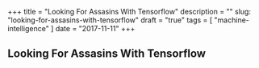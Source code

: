 +++
title = "Looking For Assasins With Tensorflow"
description = ""
slug: "looking-for-assasins-with-tensorflow"
draft = "true"
tags = [
    "machine-intelligence"
]
date = "2017-11-11"
+++

## Looking For Assasins With Tensorflow

